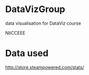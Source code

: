 # DataVizGroup
data visualisation for DataViz course

NIICCEEE

# Data used
http://store.steampowered.com/stats/
